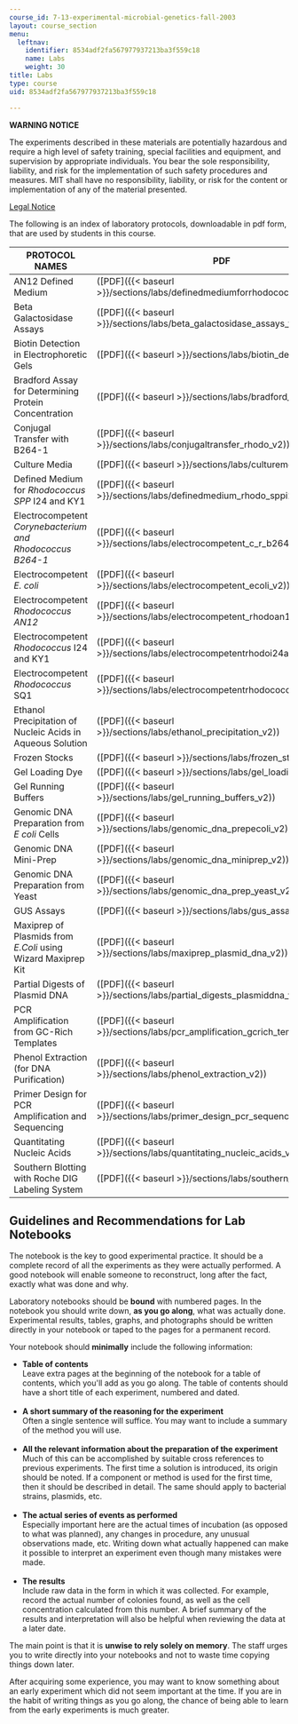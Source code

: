 ```yaml
---
course_id: 7-13-experimental-microbial-genetics-fall-2003
layout: course_section
menu:
  leftnav:
    identifier: 8534adf2fa567977937213ba3f559c18
    name: Labs
    weight: 30
title: Labs
type: course
uid: 8534adf2fa567977937213ba3f559c18

---
```


**WARNING NOTICE**

The experiments described in these materials are potentially hazardous and require a high level of safety training, special facilities and equipment, and supervision by appropriate individuals. You bear the sole responsibility, liability, and risk for the implementation of such safety procedures and measures. MIT shall have no responsibility, liability, or risk for the content or implementation of any of the material presented.  
  
[Legal Notice](/terms/)

The following is an index of laboratory protocols, downloadable in pdf form, that are used by students in this course.

| PROTOCOL NAMES | PDF |
| --- | --- |
| AN12 Defined Medium | ([PDF]({{< baseurl >}}/sections/labs/definedmediumforrhodococcusan12_v2)) |
| Beta Galactosidase Assays | ([PDF]({{< baseurl >}}/sections/labs/beta_galactosidase_assays_v2)) |
| Biotin Detection in Electrophoretic Gels | ([PDF]({{< baseurl >}}/sections/labs/biotin_detection_v2)) |
| Bradford Assay for Determining Protein Concentration | ([PDF]({{< baseurl >}}/sections/labs/bradford_assay_v2)) |
| Conjugal Transfer with B264-1 | ([PDF]({{< baseurl >}}/sections/labs/conjugaltransfer_rhodo_v2)) |
| Culture Media | ([PDF]({{< baseurl >}}/sections/labs/culturemedia_v2)) |
| Defined Medium for _Rhodococcus SPP_ I24 and KY1 | ([PDF]({{< baseurl >}}/sections/labs/definedmedium_rhodo_sppi24_ky1_v2)) |
| Electrocompetent _Corynebacterium and Rhodococcus B264-1_ | ([PDF]({{< baseurl >}}/sections/labs/electrocompetent_c_r_b2641_v2)) |
| Electrocompetent _E. coli_ | ([PDF]({{< baseurl >}}/sections/labs/electrocompetent_ecoli_v2)) |
| Electrocompetent _Rhodococcus AN12_ | ([PDF]({{< baseurl >}}/sections/labs/electrocompetent_rhodoan12_v2)) |
| Electrocompetent _Rhodococcus_ I24 and KY1 | ([PDF]({{< baseurl >}}/sections/labs/electrocompetentrhodoi24andky1_v2)) |
| Electrocompetent _Rhodococcus_ SQ1 | ([PDF]({{< baseurl >}}/sections/labs/electrocompetentrhodococcussq1_v2)) |
| Ethanol Precipitation of Nucleic Acids in Aqueous Solution | ([PDF]({{< baseurl >}}/sections/labs/ethanol_precipitation_v2)) |
| Frozen Stocks | ([PDF]({{< baseurl >}}/sections/labs/frozen_stocks_v2)) |
| Gel Loading Dye | ([PDF]({{< baseurl >}}/sections/labs/gel_loading_dye_v2)) |
| Gel Running Buffers | ([PDF]({{< baseurl >}}/sections/labs/gel_running_buffers_v2)) |
| Genomic DNA Preparation from _E coli_ Cells | ([PDF]({{< baseurl >}}/sections/labs/genomic_dna_prepecoli_v2)) |
| Genomic DNA Mini-Prep | ([PDF]({{< baseurl >}}/sections/labs/genomic_dna_miniprep_v2)) |
| Genomic DNA Preparation from Yeast | ([PDF]({{< baseurl >}}/sections/labs/genomic_dna_prep_yeast_v2)) |
| GUS Assays | ([PDF]({{< baseurl >}}/sections/labs/gus_assays_v2)) |
| Maxiprep of Plasmids from _E.Coli_ using Wizard Maxiprep Kit | ([PDF]({{< baseurl >}}/sections/labs/maxiprep_plasmid_dna_v2)) |
| Partial Digests of Plasmid DNA | ([PDF]({{< baseurl >}}/sections/labs/partial_digests_plasmiddna_v2)) |
| PCR Amplification from GC-Rich Templates | ([PDF]({{< baseurl >}}/sections/labs/pcr_amplification_gcrich_templates_v2)) |
| Phenol Extraction (for DNA Purification) | ([PDF]({{< baseurl >}}/sections/labs/phenol_extraction_v2)) |
| Primer Design for PCR Amplification and Sequencing | ([PDF]({{< baseurl >}}/sections/labs/primer_design_pcr_sequencing_v2)) |
| Quantitating Nucleic Acids | ([PDF]({{< baseurl >}}/sections/labs/quantitating_nucleic_acids_v2)) |
| Southern Blotting with Roche DIG Labeling System | ([PDF]({{< baseurl >}}/sections/labs/southern_blotting_v2)) 

Guidelines and Recommendations for Lab Notebooks
------------------------------------------------

The notebook is the key to good experimental practice. It should be a complete record of all the experiments as they were actually performed. A good notebook will enable someone to reconstruct, long after the fact, exactly what was done and why.

Laboratory notebooks should be **bound** with numbered pages. In the notebook you should write down, **as you go along**, what was actually done. Experimental results, tables, graphs, and photographs should be written directly in your notebook or taped to the pages for a permanent record.

Your notebook should **minimally** include the following information:

*   **Table of contents**  
    Leave extra pages at the beginning of the notebook for a table of contents, which you'll add as you go along. The table of contents should have a short title of each experiment, numbered and dated.  
     
*   **A short summary of the reasoning for the experiment**  
    Often a single sentence will suffice. You may want to include a summary of the method you will use.  
     
*   **All the relevant information about the preparation of the experiment**  
    Much of this can be accomplished by suitable cross references to previous experiments. The first time a solution is introduced, its origin should be noted. If a component or method is used for the first time, then it should be described in detail. The same should apply to bacterial strains, plasmids, etc.  
     
*   **The actual series of events as performed**  
    Especially important here are the actual times of incubation (as opposed to what was planned), any changes in procedure, any unusual observations made, etc. Writing down what actually happened can make it possible to interpret an experiment even though many mistakes were made.  
     
*   **The results**  
    Include raw data in the form in which it was collected. For example, record the actual number of colonies found, as well as the cell concentration calculated from this number. A brief summary of the results and interpretation will also be helpful when reviewing the data at a later date.

The main point is that it is **unwise to rely solely on memory**. The staff urges you to write directly into your notebooks and not to waste time copying things down later.

After acquiring some experience, you may want to know something about an early experiment which did not seem important at the time. If you are in the habit of writing things as you go along, the chance of being able to learn from the early experiments is much greater.